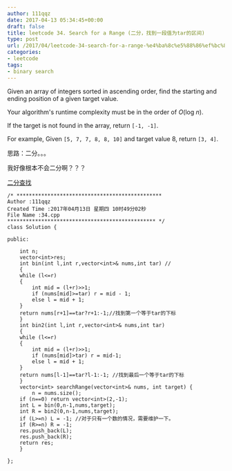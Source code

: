 ```yaml
---
author: 111qqz
date: 2017-04-13 05:34:45+00:00
draft: false
title: leetcode 34. Search for a Range (二分，找到一段值为tar的区间)
type: post
url: /2017/04/leetcode-34-search-for-a-range-%e4%ba%8c%e5%88%86%ef%bc%8c%e6%89%be%e5%88%b0%e4%b8%80%e6%ae%b5%e5%80%bc%e4%b8%batar%e7%9a%84%e5%8c%ba%e9%97%b4/
categories:
- leetcode
tags:
- binary search
---
```


Given an array of integers sorted in ascending order, find the starting and ending position of a given target value.

Your algorithm's runtime complexity must be in the order of _O_(log _n_).

If the target is not found in the array, return `[-1, -1]`.

For example,
Given `[5, 7, 7, 8, 8, 10]` and target value 8,
return `[3, 4]`.



思路：二分。。。

我好像根本不会二分啊？？？

[二分查找](http://www.voidcn.com/blog/LaoJiu_/article/p-6513405.html)



    
    /* ***********************************************
    Author :111qqz
    Created Time :2017年04月13日 星期四 10时49分02秒
    File Name :34.cpp
    ************************************************ */
    class Solution {
    
    public:
    
        int n;
        vector<int>res;
        int bin(int l,int r,vector<int>& nums,int tar) //
        {
    	while (l<=r)
    	{
    	    int mid = (l+r)>>1;
    	    if (nums[mid]>=tar) r = mid - 1;
    	    else l = mid + 1;
    	}
    	return nums[r+1]==tar?r+1:-1;//找到第一个等于tar的下标
        }
        int bin2(int l,int r,vector<int>& nums,int tar)
        {
    	while (l<=r)
    	{
    	    int mid = (l+r)>>1;
    	    if (nums[mid]>tar) r = mid-1;
    	    else l = mid + 1;
    	}
    	return nums[l-1]==tar?l-1:-1; //找到最后一个等于tar的下标
        }
        vector<int> searchRange(vector<int>& nums, int target) {
            n = nums.size();
    	if (n==0) return vector<int>(2,-1);
    	int L = bin(0,n-1,nums,target);
    	int R = bin2(0,n-1,nums,target);
    	if (L>=n) L = -1; //对于只有一个数的情况，需要维护一下。
    	if (R>=n) R = -1;
    	res.push_back(L);
    	res.push_back(R);
    	return res;
        }
    
    };
    
    






